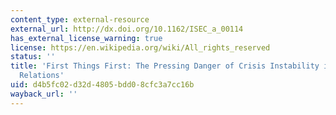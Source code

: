 ```yaml
---
content_type: external-resource
external_url: http://dx.doi.org/10.1162/ISEC_a_00114
has_external_license_warning: true
license: https://en.wikipedia.org/wiki/All_rights_reserved
status: ''
title: 'First Things First: The Pressing Danger of Crisis Instability in U.S.-China
  Relations'
uid: d4b5fc02-d32d-4805-bdd0-8cfc3a7cc16b
wayback_url: ''
---
```

